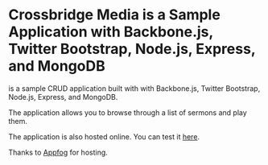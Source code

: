 # Crossbridge Media is a  Sample Application with Backbone.js, Twitter Bootstrap, Node.js, Express, and MongoDB #

is a sample CRUD application built with with Backbone.js, Twitter Bootstrap, Node.js, Express, and MongoDB.

The application allows you to browse through a list of sermons and play them.


The application is also hosted online. You can test it [here](http://crossbridgemedia.aws.af.cm).

Thanks to  [Appfog](http://appfog.com) for hosting.


